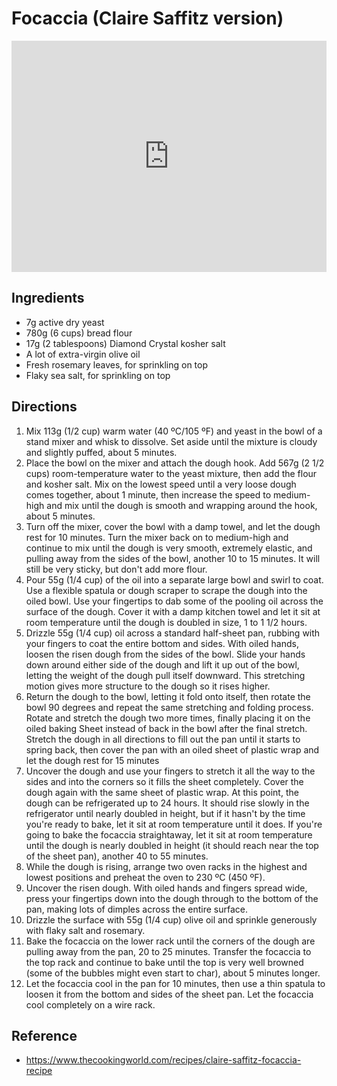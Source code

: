 # Focaccia (Claire Saffitz version)

<iframe style="max-width:100%;" width="658" height="370" src="https://www.youtube.com/embed/NGnMrM9qDtE" title="Claire Saffitz Makes Soft &amp; Crispy Focaccia | Dessert Person" frameborder="0" allow="accelerometer; autoplay; clipboard-write; encrypted-media; gyroscope; picture-in-picture; web-share" referrerpolicy="strict-origin-when-cross-origin" allowfullscreen></iframe>

## Ingredients

- 7g active dry yeast
- 780g (6 cups) bread flour
- 17g (2 tablespoons) Diamond Crystal kosher salt
- A lot of extra-virgin olive oil
- Fresh rosemary leaves, for sprinkling on top
- Flaky sea salt, for sprinkling on top

## Directions

1. Mix 113g (1/2 cup) warm water (40 ºC/105 ºF) and yeast in the bowl of a stand mixer and whisk to dissolve. Set aside until the mixture is cloudy and slightly puffed, about 5 minutes.
2. Place the bowl on the mixer and attach the dough hook. Add 567g (2 1/2 cups) room-temperature water to the yeast mixture, then add the flour and kosher salt. Mix on the lowest speed until a very loose dough comes together, about 1 minute, then increase the speed to medium-high and mix until the dough is smooth and wrapping around the hook, about 5 minutes.
3. Turn off the mixer, cover the bowl with a damp towel, and let the dough rest for 10 minutes. Turn the mixer back on to medium-high and continue to mix until the dough is very smooth, extremely elastic, and pulling away from the sides of the bowl, another 10 to 15 minutes. It will still be very sticky, but don't add more flour.
4. Pour 55g (1/4 cup) of the oil into a separate large bowl and swirl to coat. Use a flexible spatula or dough scraper to scrape the dough into the oiled bowl. Use your fingertips to dab some of the pooling oil across the surface of the dough. Cover it with a damp kitchen towel and let it sit at room temperature until the dough is doubled in size, 1 to 1 1/2 hours.
5. Drizzle 55g (1/4 cup) oil across a standard half-sheet pan, rubbing with your fingers to coat the entire bottom and sides. With oiled hands, loosen the risen dough from the sides of the bowl. Slide your hands down around either side of the dough and lift it up out of the bowl, letting the weight of the dough pull itself downward. This stretching motion gives more structure to the dough so it rises higher.
6. Return the dough to the bowl, letting it fold onto itself, then rotate the bowl 90 degrees and repeat the same stretching and folding process. Rotate and stretch the dough two more times, finally placing it on the oiled baking Sheet instead of back in the bowl after the final stretch. Stretch the dough in all directions to fill out the pan until it starts to spring back, then cover the pan with an oiled sheet of plastic wrap and let the dough rest for 15 minutes
7. Uncover the dough and use your fingers to stretch it all the way to the sides and into the corners so it fills the sheet completely. Cover the dough again with the same sheet of plastic wrap. At this point, the dough can be refrigerated up to 24 hours. It should rise slowly in the refrigerator until nearly doubled in height, but if it hasn't by the time you're ready to bake, let it sit at room temperature until it does. If you're going to bake the focaccia straightaway, let it sit at room temperature until the dough is nearly doubled in height (it should reach near the top of the sheet pan), another 40 to 55 minutes.
8. While the dough is rising, arrange two oven racks in the highest and lowest positions and preheat the oven to 230 ºC (450 ºF).
9. Uncover the risen dough. With oiled hands and fingers spread wide, press your fingertips down into the dough through to the bottom of the pan, making lots of dimples across the entire surface.
10. Drizzle the surface with 55g (1/4 cup) olive oil and sprinkle generously with flaky salt and rosemary.
11. Bake the focaccia on the lower rack until the corners of the dough are pulling away from the pan, 20 to 25 minutes. Transfer the focaccia to the top rack and continue to bake until the top is very well browned (some of the bubbles might even start to char), about 5 minutes longer.
12. Let the focaccia cool in the pan for 10 minutes, then use a thin spatula to loosen it from the bottom and sides of the sheet pan. Let the focaccia cool completely on a wire rack.

## Reference

- <https://www.thecookingworld.com/recipes/claire-saffitz-focaccia-recipe>
